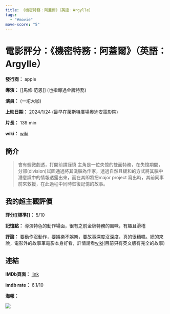 ```yaml
---
title: 《機密特務：阿蓋爾》（英語：Argylle）
tags:
  - "#movie"
move-score: "5"
---
```


# 電影評分：《機密特務：阿蓋爾》（英語：Argylle）
**發行商：** apple

**導演：** [[馬修·范恩]] (也指導過金牌特務)

**演員：** (一坨大咖)


**上映日期：** 2024/1/24 (最早在萊斯特廣場奧迪安電影院)

**片長：** 139 min

**wiki：** [wiki](https://zh.wikipedia.org/wiki/%E6%A9%9F%E5%AF%86%E7%89%B9%E5%8B%99%EF%BC%9A%E9%98%BF%E8%93%8B%E7%88%BE)
## 簡介
> 會有輕微劇透，打開前請謹慎
> 主角是一位失憶的雙面特務，在失憶期間，分部(division)試圖通過將其洗腦為作家，透過自然且緩和的方式將其腦中潛意識中的情報透露出來，而在其即將把major project 寫出時，其前同事前來救援，在此過程中同時恢復記憶的故事。

## 我的超主觀評價
**評分[[標準]]：** 5/10

**記憶點：** 導演特色的動作場面，很有之前金牌特務的風味，有趣且滑稽

**評論：**
要動作沒動作，要娛樂不娛樂，要故事深度沒深度，真的很糟糕。總的來說，電影外的故事筆電影本身好看，詳情請看[wiki](https://en.wikipedia.org/wiki/Argylle)(目前只有英文版有完全的故事)

## 連結
**IMDb頁面：** [link](https://www.imdb.com/title/tt15009428/) 

**imdb rate：** 6.1/10

**海報：** 

![](image/MV5BZDM3YTg4MGUtZmUxNi00YmEyLTllNTctNjYyNjZlZGViNmFhXkEyXkFqcGdeQXVyMTUzMTg2ODkz._V1_QL75_UX180_CR0,9,180,266_.jpg)

